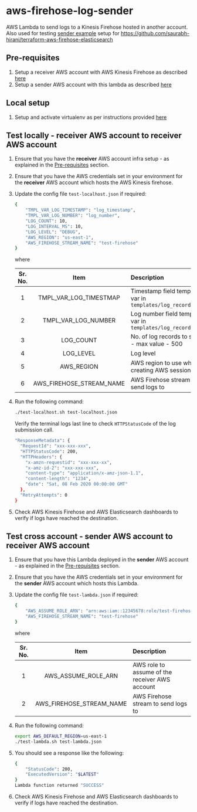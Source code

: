 # aws-firehose-log-sender

AWS Lambda to send logs to a Kinesis Firehose hosted in another account. Also used for testing [sender example](https://github.com/saurabh-hirani/terraform-aws-firehose-elasticsearch/tree/master/examples/sender) setup for https://github.com/saurabh-hirani/terraform-aws-firehose-elasticsearch

## Pre-requisites

1. Setup a receiver AWS account with AWS Kinesis Firehose as described [here](https://github.com/saurabh-hirani/terraform-aws-firehose-elasticsearch/tree/master/examples/receiver)
2. Setup a sender AWS account with this lambda as described [here](https://github.com/saurabh-hirani/terraform-aws-firehose-elasticsearch/tree/master/examples/sender)

## Local setup

1. Setup and activate virtualenv as per instructions provided [here](https://gist.github.com/saurabh-hirani/3a2d582d944a792d0e896892e0ee0dea)

## Test locally - receiver AWS account to receiver AWS account

1. Ensure that you have the **receiver** AWS account infra setup - as explained in the [Pre-requisites](#pre-requisites) section.

2. Ensure that you have the AWS credentials set in your environment for the **receiver** AWS account which hosts the AWS Kinesis firehose.

3. Update the config file ```test-localhost.json``` if required:

    ```sh
    {
        "TMPL_VAR_LOG_TIMESTAMP": "log_timestamp",
        "TMPL_VAR_LOG_NUMBER": "log_number",
        "LOG_COUNT": 10,
        "LOG_INTERVAL_MS": 10,
        "LOG_LEVEL": "DEBUG",
        "AWS_REGION": "us-east-1",
        "AWS_FIREHOSE_STREAM_NAME": "test-firehose"
    }
    ```

    where

    | Sr. No. | Item                     |                  Description                                                         |
    |:-------:|:-----------------------: |:------------------------------------------------------------------------------------ |
    |    1    | TMPL_VAR_LOG_TIMESTMAP   | Timestamp field template var in ```templates/log_record.json```                      |
    |    2    | TMPL_VAR_LOG_NUMBER      | Log number field template var in ```templates/log_record.json```                     |
    |    3    | LOG_COUNT                | No. of log records to send - max value - 500                                         |
    |    4    | LOG_LEVEL                | Log level                                                                            |
    |    5    | AWS_REGION               | AWS region to use while creating AWS session                                         |
    |    6    | AWS_FIREHOSE_STREAM_NAME | AWS Firehose stream to send logs to                                                  |

4. Run the following command:

    ```sh
    ./test-localhost.sh test-localhost.json
    ```

    Verify the terminal logs last line to check ```HTTPStatusCode``` of the log submission call.

    ```sh
    "ResponseMetadata": {
      "RequestId": "xxx-xxx-xxx",
      "HTTPStatusCode": 200,
      "HTTPHeaders": {
        "x-amzn-requestid": "xxx-xxx-xx",
        "x-amz-id-2": "xxx-xxx-xxx",
        "content-type": "application/x-amz-json-1.1",
        "content-length": "1234",
        "date": "Sat, 08 Feb 2020 00:00:00 GMT"
      },
      "RetryAttempts": 0
    }
    ```

5. Check AWS Kinesis Firehose and AWS Elasticsearch dashboards to verify if logs have reached the destination.

## Test cross account - sender AWS account to receiver AWS account

1. Ensure that you have this Lambda deployed in the **sender** AWS account - as explained in the [Pre-requisites](#pre-requisites) section.

2. Ensure that you have the AWS credentials set in your environment for the **sender** AWS account which hosts this Lambda.

3. Update the config file ```test-lambda.json``` if required:

    ```sh
    {
        "AWS_ASSUME_ROLE_ARN": "arn:aws:iam::12345678:role/test-firehose-kinesis_agent",
        "AWS_FIREHOSE_STREAM_NAME": "test-firehose"
    }
    ```

    where

    | Sr. No. | Item                     |                  Description                                                         |
    |:-------:|:-----------------------: |:------------------------------------------------------------------------------------ |
    |    1    | AWS_ASSUME_ROLE_ARN      | AWS role to assume of the receiver AWS account                                       |
    |    2    | AWS_FIREHOSE_STREAM_NAME | AWS Firehose stream to send logs to                                                  |

4. Run the following command:

    ```sh
    export AWS_DEFAULT_REGION=us-east-1
    ./test-lambda.sh test-lambda.json
    ```

5. You should see a response like the following:

    ```sh
    {
        "StatusCode": 200,
        "ExecutedVersion": "$LATEST"
    }
    Lambda function returned "SUCCESS"
    ```

6. Check AWS Kinesis Firehose and AWS Elasticsearch dashboards to verify if logs have reached the destination.
